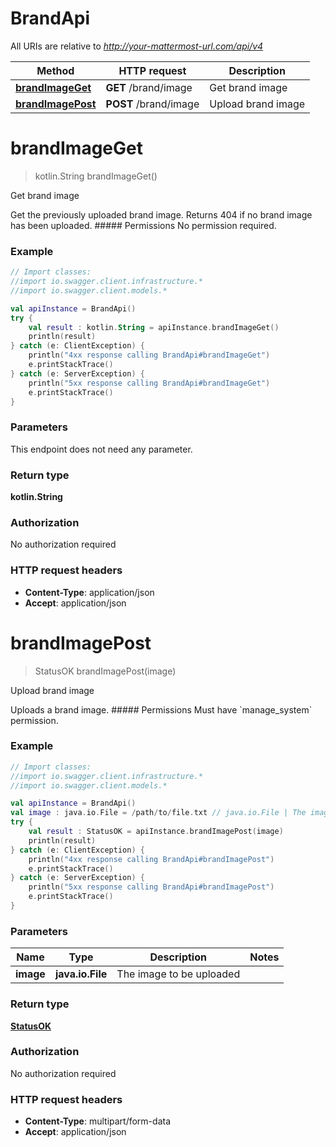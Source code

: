 # BrandApi

All URIs are relative to *http://your-mattermost-url.com/api/v4*

Method | HTTP request | Description
------------- | ------------- | -------------
[**brandImageGet**](BrandApi.md#brandImageGet) | **GET** /brand/image | Get brand image
[**brandImagePost**](BrandApi.md#brandImagePost) | **POST** /brand/image | Upload brand image


<a name="brandImageGet"></a>
# **brandImageGet**
> kotlin.String brandImageGet()

Get brand image

Get the previously uploaded brand image. Returns 404 if no brand image has been uploaded. ##### Permissions No permission required. 

### Example
```kotlin
// Import classes:
//import io.swagger.client.infrastructure.*
//import io.swagger.client.models.*

val apiInstance = BrandApi()
try {
    val result : kotlin.String = apiInstance.brandImageGet()
    println(result)
} catch (e: ClientException) {
    println("4xx response calling BrandApi#brandImageGet")
    e.printStackTrace()
} catch (e: ServerException) {
    println("5xx response calling BrandApi#brandImageGet")
    e.printStackTrace()
}
```

### Parameters
This endpoint does not need any parameter.

### Return type

**kotlin.String**

### Authorization

No authorization required

### HTTP request headers

 - **Content-Type**: application/json
 - **Accept**: application/json

<a name="brandImagePost"></a>
# **brandImagePost**
> StatusOK brandImagePost(image)

Upload brand image

Uploads a brand image. ##### Permissions Must have &#x60;manage_system&#x60; permission. 

### Example
```kotlin
// Import classes:
//import io.swagger.client.infrastructure.*
//import io.swagger.client.models.*

val apiInstance = BrandApi()
val image : java.io.File = /path/to/file.txt // java.io.File | The image to be uploaded
try {
    val result : StatusOK = apiInstance.brandImagePost(image)
    println(result)
} catch (e: ClientException) {
    println("4xx response calling BrandApi#brandImagePost")
    e.printStackTrace()
} catch (e: ServerException) {
    println("5xx response calling BrandApi#brandImagePost")
    e.printStackTrace()
}
```

### Parameters

Name | Type | Description  | Notes
------------- | ------------- | ------------- | -------------
 **image** | **java.io.File**| The image to be uploaded |

### Return type

[**StatusOK**](StatusOK.md)

### Authorization

No authorization required

### HTTP request headers

 - **Content-Type**: multipart/form-data
 - **Accept**: application/json

